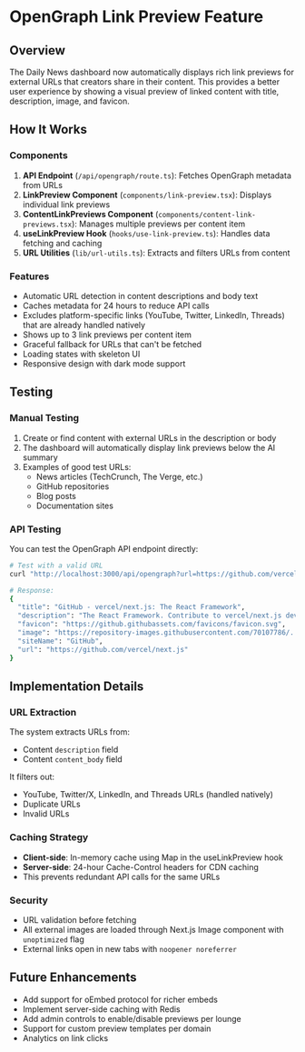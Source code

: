 # OpenGraph Link Preview Feature

## Overview

The Daily News dashboard now automatically displays rich link previews for external URLs that creators share in their content. This provides a better user experience by showing a visual preview of linked content with title, description, image, and favicon.

## How It Works

### Components

1. **API Endpoint** (`/api/opengraph/route.ts`): Fetches OpenGraph metadata from URLs
2. **LinkPreview Component** (`components/link-preview.tsx`): Displays individual link previews
3. **ContentLinkPreviews Component** (`components/content-link-previews.tsx`): Manages multiple previews per content item
4. **useLinkPreview Hook** (`hooks/use-link-preview.ts`): Handles data fetching and caching
5. **URL Utilities** (`lib/url-utils.ts`): Extracts and filters URLs from content

### Features

- Automatic URL detection in content descriptions and body text
- Caches metadata for 24 hours to reduce API calls
- Excludes platform-specific links (YouTube, Twitter, LinkedIn, Threads) that are already handled natively
- Shows up to 3 link previews per content item
- Graceful fallback for URLs that can't be fetched
- Loading states with skeleton UI
- Responsive design with dark mode support

## Testing

### Manual Testing

1. Create or find content with external URLs in the description or body
2. The dashboard will automatically display link previews below the AI summary
3. Examples of good test URLs:
   - News articles (TechCrunch, The Verge, etc.)
   - GitHub repositories
   - Blog posts
   - Documentation sites

### API Testing

You can test the OpenGraph API endpoint directly:

```bash
# Test with a valid URL
curl "http://localhost:3000/api/opengraph?url=https://github.com/vercel/next.js"

# Response:
{
  "title": "GitHub - vercel/next.js: The React Framework",
  "description": "The React Framework. Contribute to vercel/next.js development by creating an account on GitHub.",
  "favicon": "https://github.githubassets.com/favicons/favicon.svg",
  "image": "https://repository-images.githubusercontent.com/70107786/...",
  "siteName": "GitHub",
  "url": "https://github.com/vercel/next.js"
}
```

## Implementation Details

### URL Extraction

The system extracts URLs from:

- Content `description` field
- Content `content_body` field

It filters out:

- YouTube, Twitter/X, LinkedIn, and Threads URLs (handled natively)
- Duplicate URLs
- Invalid URLs

### Caching Strategy

- **Client-side**: In-memory cache using Map in the useLinkPreview hook
- **Server-side**: 24-hour Cache-Control headers for CDN caching
- This prevents redundant API calls for the same URLs

### Security

- URL validation before fetching
- All external images are loaded through Next.js Image component with `unoptimized` flag
- External links open in new tabs with `noopener noreferrer`

## Future Enhancements

- Add support for oEmbed protocol for richer embeds
- Implement server-side caching with Redis
- Add admin controls to enable/disable previews per lounge
- Support for custom preview templates per domain
- Analytics on link clicks
